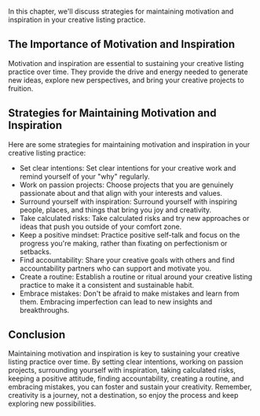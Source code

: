 
In this chapter, we'll discuss strategies for maintaining motivation and inspiration in your creative listing practice.

The Importance of Motivation and Inspiration
--------------------------------------------

Motivation and inspiration are essential to sustaining your creative listing practice over time. They provide the drive and energy needed to generate new ideas, explore new perspectives, and bring your creative projects to fruition.

Strategies for Maintaining Motivation and Inspiration
-----------------------------------------------------

Here are some strategies for maintaining motivation and inspiration in your creative listing practice:

* Set clear intentions: Set clear intentions for your creative work and remind yourself of your "why" regularly.
* Work on passion projects: Choose projects that you are genuinely passionate about and that align with your interests and values.
* Surround yourself with inspiration: Surround yourself with inspiring people, places, and things that bring you joy and creativity.
* Take calculated risks: Take calculated risks and try new approaches or ideas that push you outside of your comfort zone.
* Keep a positive mindset: Practice positive self-talk and focus on the progress you're making, rather than fixating on perfectionism or setbacks.
* Find accountability: Share your creative goals with others and find accountability partners who can support and motivate you.
* Create a routine: Establish a routine or ritual around your creative listing practice to make it a consistent and sustainable habit.
* Embrace mistakes: Don't be afraid to make mistakes and learn from them. Embracing imperfection can lead to new insights and breakthroughs.

Conclusion
----------

Maintaining motivation and inspiration is key to sustaining your creative listing practice over time. By setting clear intentions, working on passion projects, surrounding yourself with inspiration, taking calculated risks, keeping a positive attitude, finding accountability, creating a routine, and embracing mistakes, you can foster and sustain your creativity. Remember, creativity is a journey, not a destination, so enjoy the process and keep exploring new possibilities.
